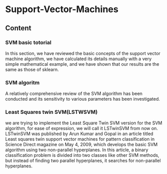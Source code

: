 # Support-Vector-Machines
<h2>Content</h2>

  <h3><b>SVM basic totorial</b></h3>In this section, we have reviewed the basic concepts of the support vector machine algorithm, we have calculated its details manually with a very simple mathematical example, and we have shown that our results are the same as those of sklearn.
 <h3><b>SVM algoritm</b></h3>A relatively comprehensive review of the SVM algorithm has been conducted and its sensitivity to various parameters has been investigated.
  <h3><b>Least Squares twin SVM(LSTWSVM)</b></h3>
  we are trying to implement the Least Square Twin SVM version for the SVM algorithm, for ease of expression, we will call it LSTwinSVM from now on. LSTwinSVM was published by Arun Kumar and Gopal in an article titled Least squares twin support vector machines for pattern classification in Science Direct magazine on May 4, 2009, which develops the basic SVM algorithm using two non-parallel hyperplanes. In this article, a binary classification problem is divided into two classes like other SVM methods, but instead of finding two parallel hyperplanes, it searches for non-parallel hyperplanes.
